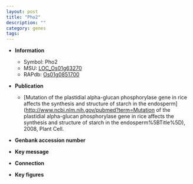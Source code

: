 ```yaml
---
layout: post
title: "Pho2"
description: ""
category: genes
tags: 
---
```


* **Information**  
    + Symbol: Pho2  
    + MSU: [LOC_Os01g63270](http://rice.plantbiology.msu.edu/cgi-bin/ORF_infopage.cgi?orf=LOC_Os01g63270)  
    + RAPdb: [Os01g0851700](http://rapdb.dna.affrc.go.jp/viewer/gbrowse_details/irgsp1?name=Os01g0851700)  

* **Publication**  
    + [Mutation of the plastidial alpha-glucan phosphorylase gene in rice affects the synthesis and structure of starch in the endosperm](http://www.ncbi.nlm.nih.gov/pubmed?term=Mutation of the plastidial alpha-glucan phosphorylase gene in rice affects the synthesis and structure of starch in the endosperm%5BTitle%5D), 2008, Plant Cell.

* **Genbank accession number**  

* **Key message**  

* **Connection**  

* **Key figures**  



